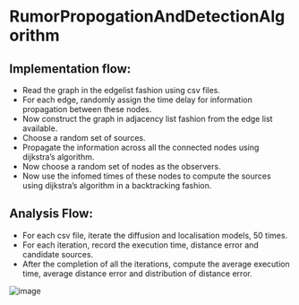 # RumorPropogationAndDetectionAlgorithm

## Implementation flow:
* Read the graph in the edgelist fashion using csv files.
* For each edge, randomly assign the time delay for information propagation between these
nodes.
* Now construct the graph in adjacency list fashion from the edge list available.
* Choose a random set of sources.
* Propagate the information across all the connected nodes using dijkstra’s algorithm.
* Now choose a random set of nodes as the observers.
* Now use the infomed times of these nodes to compute the sources using dijkstra’s
algorithm in a backtracking fashion.

## Analysis Flow:
* For each csv file, iterate the diffusion and localisation models, 50 times.
* For each iteration, record the execution time, distance error and candidate sources.
* After the completion of all the iterations, compute the average execution time, average
distance error and distribution of distance error.

![image](https://user-images.githubusercontent.com/70414698/166830346-8280ed57-0af2-44a7-b855-2a894bf4f8d2.png)

